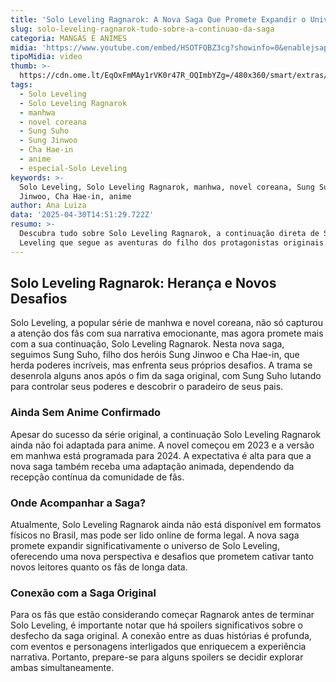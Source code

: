 ```yaml
---
title: 'Solo Leveling Ragnarok: A Nova Saga Que Promete Expandir o Universo do Manhwa'
slug: solo-leveling-ragnarok-tudo-sobre-a-continuao-da-saga
categoria: MANGÁS E ANIMES
midia: 'https://www.youtube.com/embed/HSOTFQBZ3cg?showinfo=0&enablejsapi=1'
tipoMidia: video
thumb: >-
  https://cdn.ome.lt/EqOxFmMAy1rVK0r47R_OQImbYZg=/480x360/smart/extras/conteudos/Captura_de_tela_2025-04-30_111537.png
tags:
  - Solo Leveling
  - Solo Leveling Ragnarok
  - manhwa
  - novel coreana
  - Sung Suho
  - Sung Jinwoo
  - Cha Hae-in
  - anime
  - especial-Solo Leveling
keywords: >-
  Solo Leveling, Solo Leveling Ragnarok, manhwa, novel coreana, Sung Suho, Sung
  Jinwoo, Cha Hae-in, anime
author: Ana Luiza
data: '2025-04-30T14:51:29.722Z'
resumo: >-
  Descubra tudo sobre Solo Leveling Ragnarok, a continuação direta de Solo
  Leveling que segue as aventuras do filho dos protagonistas originais.
---
```


## Solo Leveling Ragnarok: Herança e Novos Desafios

Solo Leveling, a popular série de manhwa e novel coreana, não só capturou a atenção dos fãs com sua narrativa emocionante, mas agora promete mais com a sua continuação, Solo Leveling Ragnarok. Nesta nova saga, seguimos Sung Suho, filho dos heróis Sung Jinwoo e Cha Hae-in, que herda poderes incríveis, mas enfrenta seus próprios desafios. A trama se desenrola alguns anos após o fim da saga original, com Sung Suho lutando para controlar seus poderes e descobrir o paradeiro de seus pais.

### Ainda Sem Anime Confirmado

Apesar do sucesso da série original, a continuação Solo Leveling Ragnarok ainda não foi adaptada para anime. A novel começou em 2023 e a versão em manhwa está programada para 2024. A expectativa é alta para que a nova saga também receba uma adaptação animada, dependendo da recepção contínua da comunidade de fãs.

### Onde Acompanhar a Saga?

Atualmente, Solo Leveling Ragnarok ainda não está disponível em formatos físicos no Brasil, mas pode ser lido online de forma legal. A nova saga promete expandir significativamente o universo de Solo Leveling, oferecendo uma nova perspectiva e desafios que prometem cativar tanto novos leitores quanto os fãs de longa data.

### Conexão com a Saga Original

Para os fãs que estão considerando começar Ragnarok antes de terminar Solo Leveling, é importante notar que há spoilers significativos sobre o desfecho da saga original. A conexão entre as duas histórias é profunda, com eventos e personagens interligados que enriquecem a experiência narrativa. Portanto, prepare-se para alguns spoilers se decidir explorar ambas simultaneamente.
